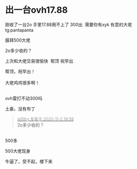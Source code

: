 # 出一台ovh17.88


刚收了一台2o 手里17.88用不上了 300出&nbsp;&nbsp;需要你有xyk 有意的大佬tg:pantapanta&nbsp;&nbsp;<img src="static/image/smiley/default/lol.gif" smilieid="12" border="0" alt="" /> 

膜拜500大佬

2o多少收的？

上次和大佬交易很愉快&nbsp;&nbsp;帮顶 祝早出

帮顶，祝早出！<br />
<br />
大佬鸡鸡很多啊！<br />
<br />
<img src="static/image/smiley/default/lol.gif" smilieid="12" border="0" alt="" /><img src="static/image/smiley/default/lol.gif" smilieid="12" border="0" alt="" /><img src="static/image/smiley/default/lol.gif" smilieid="12" border="0" alt="" />

ovh雷打不动300吗<img src="static/image/smiley/yct/003.gif" smilieid="50" border="0" alt="" />

土豪。没有布丁

<div class="quote"><blockquote><font size="2"><a href="https://www.hostloc.com/forum.php?mod=redirect&amp;goto=findpost&amp;pid=9390796&amp;ptid=761426" target="_blank"><font color="#999999">wifitry 发表于 2020-11-2 19:59</font></a></font><br />
2o多少收的？</blockquote></div><br />
500多<img src="static/image/smiley/default/lol.gif" smilieid="12" border="0" alt="" />

500大佬现身 

牛逼了，受不起，楼下来
